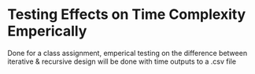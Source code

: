 # Testing Effects on Time Complexity Emperically

Done for a class assignment, emperical testing on the difference between iterative & recursive design will be done with time outputs to a .csv file